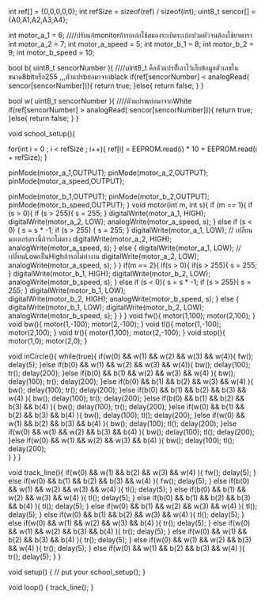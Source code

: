 int ref[] = {0,0,0,0,0};
int refSize = sizeof(ref) / sizeof(int);
uint8_t sencor[] = {A0,A1,A2,A3,A4};

int motor_a_1 = 6; ////ปรับแก้monitorถ้ารถเอ๋อใช้สมองระเบิดระเบ้อปวดหัวจนต้องใช้ยาพารา
int motor_a_2 = 7;
int motor_a_speed = 5;
int motor_b_1 = 8;
int motor_b_2 = 9;
int motor_b_speed = 10;

bool b( uint8_t sencorNumber ){ ////uint8_t คือตัวแปรทีั่เอาไว้เก็บข้อมูลตัวเลขในขนาด8bitหรือ255 ,,,ตัวแปรbย่อมาจากblack
  if(ref[sencorNumber] < analogRead( sencor[sencorNumber])){
    return true;
  }else{
    return false;
  }
}

bool w( uint8_t sencorNumber ){ ////ตัวแปรwย่อมาจากWhite
  if(ref[sencorNumber] > analogRead( sencor[sencorNumber])){
    return true;
  }else{
    return false;
  }
} 

void school_setup(){

  for(int i = 0 ; i < refSize ; i++){
    ref[i] = EEPROM.read(i) * 10 + EEPROM.read(i + refSize);
  }

  pinMode(motor_a_1,OUTPUT);
  pinMode(motor_a_2,OUTPUT);
  pinMode(motor_a_speed,OUTPUT);

  pinMode(motor_b_1,OUTPUT);
  pinMode(motor_b_2,OUTPUT);
  pinMode(motor_b_speed,OUTPUT);
}
void motor(int m, int s){
  if (m == 1){
    if (s > 0){
      if (s > 255){
        s = 255;
      }
      digitalWrite(motor_a_1, HIGH);
      digitalWrite(motor_a_2, LOW); 
      analogWrite(motor_a_speed, s);
    } else if (s < 0) {
      s = s * -1;
      if (s > 255) {
        s = 255;
      }
      digitalWrite(motor_a_1, LOW); // เปลี่ยนมอเตอร์ตรงนี้ถ้ารถไม่ตรง
      digitalWrite(motor_a_2, HIGH);
      analogWrite(motor_a_speed, s);
    } else {
      digitalWrite(motor_a_1, LOW); //เปลี่ยนLowเป็นHighถ้ารถไม่ทำงาน
      digitalWrite(motor_a_2, LOW);
      analogWrite(motor_a_speed, s);
    }
  } 
  if(m == 2){
    if(s > 0){
      if(s > 255){
        s = 255;
      }
      digitalWrite(motor_b_1, HIGH);
      digitalWrite(motor_b_2, LOW);
      analogWrite(motor_b_speed, s);
    } else if (s < 0){
       s = s * -1;
      if (s > 255){
        s = 255;
      }
      digitalWrite(motor_b_1, LOW);  
      digitalWrite(motor_b_2, HIGH);
      analogWrite(motor_b_speed, s);
    } else {
      digitalWrite(motor_b_1, LOW);
      digitalWrite(motor_b_2, LOW);
      analogWrite(motor_b_speed, s);
    }
  }
}
void fw(){
  motor(1,100);
  motor(2,100);
}
void bw(){
  motor(1,-100);
  motor(2,-100);
}
void tl(){
  motor(1,-100);
  motor(2,100);
}
void tr(){
  motor(1,100);
  motor(2,-100);
}
void stop(){
  motor(1,0);
  motor(2,0);
}

void inCircle(){
  while(true){
    if(w(0) && w(1) && w(2) && w(3) && w(4)){
      fw();
      delay(5);
    }else if(b(0) && w(1) && w(2) && w(3) && w(4)){
      bw();
      delay(100);
      tr();
      delay(200);
    }else if(b(0) && b(1) && w(2) && w(3) && w(4) ){
      bw();
      delay(100);
      tr();
      delay(200);
    }else if(b(0) && b(1) && b(2) && w(3) && w(4) ){
      bw();
      delay(100);
      tr();
      delay(200);
    }else if(b(0) && b(1) && b(2) && b(3) && w(4) ){
      bw();
      delay(100);
      tr();
      delay(200);
    }else if(b(0) && b(1) && b(2) && b(3) && b(4) ){
      bw();
      delay(100);
      tr();
      delay(200);
    }else if(w(0) && b(1) && b(2) && b(3) && b(4) ){
      bw();
      delay(100);
      tl();
      delay(200);
    }else if(w(0) && w(1) && b(2) && b(3) && b(4) ){
      bw();
      delay(100);
      tl();
      delay(200);
    }else if(w(0) && w(1) && w(2) && b(3) && b(4) ){
      bw();
      delay(100);
      tl();
      delay(200);
    }else if(w(0) && w(1) && w(2) && w(3) && b(4) ){
      bw();
      delay(100);
      tl();
      delay(200);                              
    }
  }
}

void track_line(){
  if(w(0) && w(1) && b(2) && w(3) && w(4) ){
    fw();
    delay(5);
  }
  else if(w(0) && b(1) && b(2) && b(3) && w(4) ){
    fw();
    delay(5);
  }
  else if(b(0) && w(1) && w(2) && w(3) && w(4) ){
    tl();
    delay(5);
  }
   else if(b(0) && b(1) && w(2) && w(3) && w(4) ){
    tl();
    delay(5);
  }
    else if(b(0) && b(1) && b(2) && b(3) && b(4) ){
    tl();
    delay(5);
  }
    else if(w(0) && b(1) && w(2) && w(3) && w(4) ){
    tl();
    delay(5);
  }
    else if(w(0) && b(1) && b(2) && w(3) && w(4) ){
    tl();
    delay(5);
  }
    else if(w(0) && w(1) && w(2) && w(3) && b(4) ){
    tr();
    delay(5);
  }
    else if(w(0) && w(1) && w(2) && b(3) && b(4) ){
    tr();
    delay(5);
  }
    else if(w(0) && w(1) && b(2) && b(3) && b(4) ){
    tr();
    delay(5);
  }
    else if(w(0) && w(1) && w(2) && b(3) && w(4) ){
    tr();
    delay(5);
  }
    else if(w(0) && w(1) && b(2) && b(3) && w(4) ){
    tr();
    delay(5);
  }
}

void setup() {
  // put your
  school_setup();
}

void loop() {
  track_line();
}
